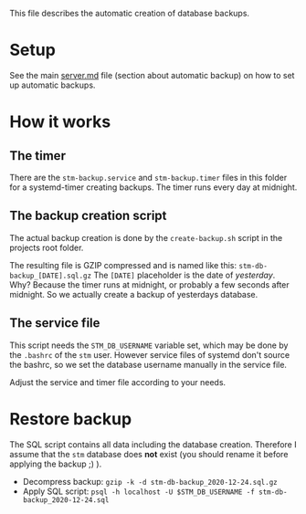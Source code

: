 This file describes the automatic creation of database backups.

# Setup

See the main [server.md](server.md) file (section about automatic backup) on how to set up automatic backups.

# How it works

## The timer
There are the `stm-backup.service` and `stm-backup.timer` files in this folder for a systemd-timer creating backups.
The timer runs every day at midnight.

## The backup creation script
The actual backup creation is done by the `create-backup.sh` script in the projects root folder.

The resulting file is GZIP compressed and is named like this: `stm-db-backup_[DATE].sql.gz`
The `[DATE]` placeholder is the date of *yesterday*.
Why? Because the timer runs at midnight, or probably a few seconds after midnight.
So we actually create a backup of yesterdays database.

## The service file
This script needs the `STM_DB_USERNAME` variable set, which may be done by the `.bashrc` of the `stm` user.
However service files of systemd don't source the bashrc, so we set the database username manually in the service file.

Adjust the service and timer file according to your needs.

# Restore backup

The SQL script contains all data including the database creation.
Therefore I assume that the `stm` database does **not** exist (you should rename it before applying the backup ;) ).

* Decompress backup: `gzip -k -d stm-db-backup_2020-12-24.sql.gz`
* Apply SQL script: `psql -h localhost -U $STM_DB_USERNAME -f stm-db-backup_2020-12-24.sql`